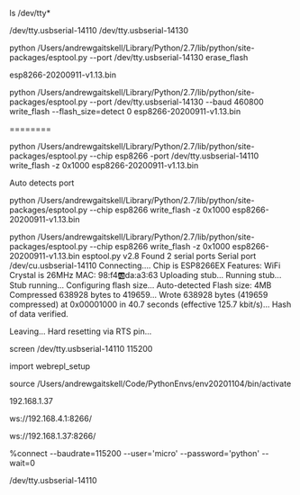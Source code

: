 ls /dev/tty*

/dev/tty.usbserial-14110
/dev/tty.usbserial-14130


python /Users/andrewgaitskell/Library/Python/2.7/lib/python/site-packages/esptool.py --port /dev/tty.usbserial-14130 erase_flash

esp8266-20200911-v1.13.bin


python /Users/andrewgaitskell/Library/Python/2.7/lib/python/site-packages/esptool.py --port /dev/tty.usbserial-14130 --baud 460800 write_flash --flash_size=detect 0 esp8266-20200911-v1.13.bin

========

python /Users/andrewgaitskell/Library/Python/2.7/lib/python/site-packages/esptool.py --chip esp8266 -port /dev/tty.usbserial-14110 write_flash -z 0x1000 esp8266-20200911-v1.13.bin

Auto detects port

python /Users/andrewgaitskell/Library/Python/2.7/lib/python/site-packages/esptool.py --chip esp8266 write_flash -z 0x1000 esp8266-20200911-v1.13.bin

python /Users/andrewgaitskell/Library/Python/2.7/lib/python/site-packages/esptool.py --chip esp8266 write_flash -z 0x1000 esp8266-20200911-v1.13.bin 
esptool.py v2.8
Found 2 serial ports
Serial port /dev/cu.usbserial-14110
Connecting....
Chip is ESP8266EX
Features: WiFi
Crystal is 26MHz
MAC: 98:f4:ab:da:a3:63
Uploading stub...
Running stub...
Stub running...
Configuring flash size...
Auto-detected Flash size: 4MB
Compressed 638928 bytes to 419659...
Wrote 638928 bytes (419659 compressed) at 0x00001000 in 40.7 seconds (effective 125.7 kbit/s)...
Hash of data verified.

Leaving...
Hard resetting via RTS pin...

screen /dev/tty.usbserial-14110 115200

import webrepl_setup

source /Users/andrewgaitskell/Code/PythonEnvs/env20201104/bin/activate


192.168.1.37

ws://192.168.4.1:8266/


ws://192.168.1.37:8266/


%connect <device> --baudrate=115200 --user='micro' --password='python' --wait=0



/dev/tty.usbserial-14110

